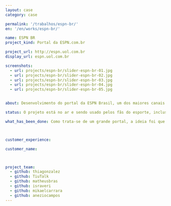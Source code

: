 ```yaml
---
layout: case
category: case

permalink: '/trabalhos/espn-br/'
en: '/en/works/espn-br/'

name: ESPN BR
project_kind: Portal da ESPN.com.br

project_url: http://espn.uol.com.br
display_url: espn.uol.com.br

screenshots:
  - url: projects/espn-br/slider-espn-br-01.jpg
  - url: projects/espn-br/slider-espn-br-02.jpg
  - url: projects/espn-br/slider-espn-br-03.jpg
  - url: projects/espn-br/slider-espn-br-04.jpg
  - url: projects/espn-br/slider-espn-br-05.jpg


about: Desenvolvimento do portal da ESPN Brasil, um dos maiores canais de esportes de televisão por assinatura do Brasil. Com versão responsiva, sanou diversos problemas com o público deste meio, que não conseguiam acessar o portal por um dispositivo mobile.

status: O projeto está no ar e sendo usado pelos fãs do esporte, inclusive bateu recorde de audiência nos primeiros meses em que foi lançado.

what_has_been_done: Como trata-se de um grande portal, a ideia foi que substituíssemos as páginas, uma por uma, para que os usuários não sentissem tanto a mudança. O portal, hoje, tem 100% de suporte para dispositivos mobile.



customer_experience:

customer_name:



project_team:
  - github: thiagonzalez
  - github: TiuTalk
  - github: matheusbras
  - github: israveri
  - github: mikaelcarrara
  - github: aneziocampos
---
```

